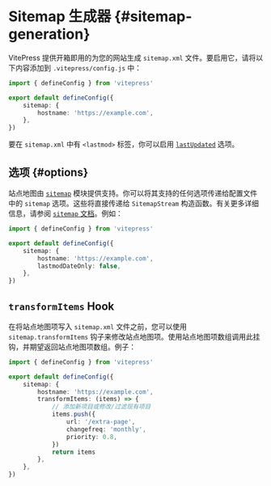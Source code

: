 # Sitemap 生成器 {#sitemap-generation}

VitePress 提供开箱即用的为您的网站生成 `sitemap.xml` 文件。要启用它，请将以下内容添加到 `.vitepress/config.js` 中：

```ts
import { defineConfig } from 'vitepress'

export default defineConfig({
	sitemap: {
		hostname: 'https://example.com',
	},
})
```

要在 `sitemap.xml` 中有 `<lastmod>` 标签，你可以启用 [`lastUpdated`](../reference/default-theme-last-updated) 选项。

## 选项 {#options}

站点地图由 [`sitemap`](https://www.npmjs.com/package/sitemap) 模块提供支持。你可以将其支持的任何选项传递给配置文件中的 `sitemap` 选项。这些将直接传递给 `SitemapStream` 构造函数。有关更多详细信息，请参阅 [`sitemap` 文档](https://www.npmjs.com/package/sitemap#options-you-can-pass)。例如：

```ts
import { defineConfig } from 'vitepress'

export default defineConfig({
	sitemap: {
		hostname: 'https://example.com',
		lastmodDateOnly: false,
	},
})
```

## `transformItems` Hook

在将站点地图项写入 `sitemap.xml` 文件之前，您可以使用 `sitemap.transformItems` 钩子来修改站点地图项。使用站点地图项数组调用此挂钩，并期望返回站点地图项数组。例子：

```ts
import { defineConfig } from 'vitepress'

export default defineConfig({
	sitemap: {
		hostname: 'https://example.com',
		transformItems: (items) => {
			// 添加新项目或修改/过滤现有项目
			items.push({
				url: '/extra-page',
				changefreq: 'monthly',
				priority: 0.8,
			})
			return items
		},
	},
})
```
